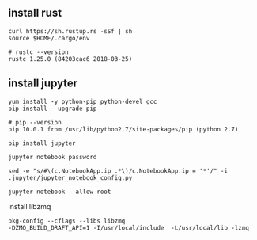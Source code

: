 
install rust
----------
```
curl https://sh.rustup.rs -sSf | sh
source $HOME/.cargo/env
```
```
# rustc --version
rustc 1.25.0 (84203cac6 2018-03-25)
```


install jupyter
---------
```
yum install -y python-pip python-devel gcc
pip install --upgrade pip
```
```
# pip --version
pip 10.0.1 from /usr/lib/python2.7/site-packages/pip (python 2.7)
```
```
pip install jupyter
```
```
jupyter notebook password
```
```
sed -e "s/#\(c.NotebookApp.ip .*\)/c.NotebookApp.ip = '*'/" -i .jupyter/jupyter_notebook_config.py
```

```
jupyter notebook --allow-root
```



install libzmq

```
pkg-config --cflags --libs libzmq
-DZMQ_BUILD_DRAFT_API=1 -I/usr/local/include  -L/usr/local/lib -lzmq
```
